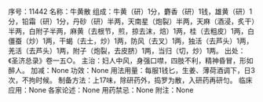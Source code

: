 序号：11442
名称：牛黄散
组成：牛黄（研）1分，麝香（研）1钱，雄黄（研）1分，铅霜（研）1分，丹砂（研）半两，天南星（炮裂）半两，天麻（酒浸，炙干）半两，白附子半两，麻黄（去根节，煎，掠去沫，焙）1两，桂（去粗皮）1两，白僵蚕（炒）1两，干蝎（去土，炒）1两，防风（去叉）1两，独活（去芦头）1两，羌活（去芦头）1两，附子（炮裂，去皮脐）1两，当归（切，炒）1两。
出处：《圣济总录》卷一五○。
主治：妇人中风，身强口噤，四肢不利，精神昏冒，形如醉人。
加减：None
功效：None
用法用量：每服1钱匕，生姜、薄荷酒调下，日3次，不拘时候。
制备方法：上17味，除研药外，捣罗为散，入研药再研匀。
临床应用：None
各家论述：None
用药禁忌：None
附注：None
